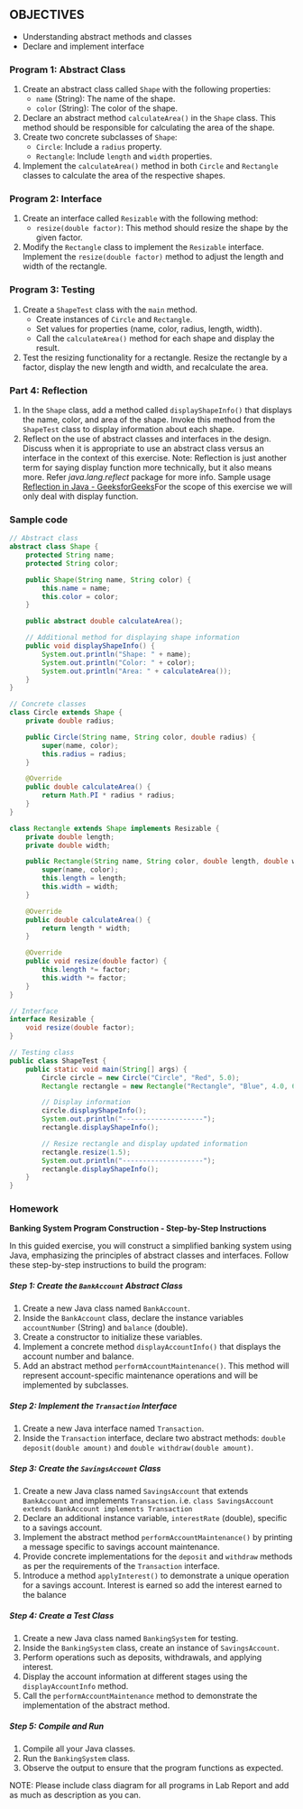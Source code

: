 ## OBJECTIVES
- Understanding abstract methods and classes 
- Declare and implement interface

### Program 1: Abstract Class

1. Create an abstract class called `Shape` with the following properties:
    - `name` (String): The name of the shape.
    - `color` (String): The color of the shape.
2. Declare an abstract method `calculateArea()` in the `Shape` class. This method should be responsible for calculating the area of the shape.
3. Create two concrete subclasses of `Shape`:
    - `Circle`: Include a `radius` property.
    - `Rectangle`: Include `length` and `width` properties.
4. Implement the `calculateArea()` method in both `Circle` and `Rectangle` classes to calculate the area of the respective shapes.

### Program 2: Interface

1. Create an interface called `Resizable` with the following method:
    - `resize(double factor)`: This method should resize the shape by the given factor.
2. Modify the `Rectangle` class to implement the `Resizable` interface. Implement the `resize(double factor)` method to adjust the length and width of the rectangle.

### Program 3: Testing

1. Create a `ShapeTest` class with the `main` method.
    - Create instances of `Circle` and `Rectangle`.
    - Set values for properties (name, color, radius, length, width).
    - Call the `calculateArea()` method for each shape and display the result.
2. Test the resizing functionality for a rectangle. Resize the rectangle by a factor, display the new length and width, and recalculate the area.

### Part 4: Reflection 

1. In the `Shape` class, add a method called `displayShapeInfo()` that displays the name, color, and area of the shape. Invoke this method from the `ShapeTest` class to display information about each shape.
2. Reflect on the use of abstract classes and interfaces in the design. Discuss when it is appropriate to use an abstract class versus an interface in the context of this exercise.
Note: Reflection is just another term for saying display function more technically, but it also means more. Refer *java.lang.reflect* package for more info. Sample usage [Reflection in Java - GeeksforGeeks](https://www.geeksforgeeks.org/reflection-in-java/)For the scope of this exercise we will only deal with display function.

### Sample code

```java 
// Abstract class
abstract class Shape {
    protected String name;
    protected String color;

    public Shape(String name, String color) {
        this.name = name;
        this.color = color;
    }

    public abstract double calculateArea();

    // Additional method for displaying shape information
    public void displayShapeInfo() {
        System.out.println("Shape: " + name);
        System.out.println("Color: " + color);
        System.out.println("Area: " + calculateArea());
    }
}

// Concrete classes
class Circle extends Shape {
    private double radius;

    public Circle(String name, String color, double radius) {
        super(name, color);
        this.radius = radius;
    }

    @Override
    public double calculateArea() {
        return Math.PI * radius * radius;
    }
}

class Rectangle extends Shape implements Resizable {
    private double length;
    private double width;

    public Rectangle(String name, String color, double length, double width) {
        super(name, color);
        this.length = length;
        this.width = width;
    }

    @Override
    public double calculateArea() {
        return length * width;
    }

    @Override
    public void resize(double factor) {
        this.length *= factor;
        this.width *= factor;
    }
}

// Interface
interface Resizable {
    void resize(double factor);
}

// Testing class
public class ShapeTest {
    public static void main(String[] args) {
        Circle circle = new Circle("Circle", "Red", 5.0);
        Rectangle rectangle = new Rectangle("Rectangle", "Blue", 4.0, 6.0);

        // Display information
        circle.displayShapeInfo();
        System.out.println("--------------------");
        rectangle.displayShapeInfo();

        // Resize rectangle and display updated information
        rectangle.resize(1.5);
        System.out.println("--------------------");
        rectangle.displayShapeInfo();
    }
}

```

### Homework

**Banking System Program Construction - Step-by-Step Instructions**

In this guided exercise, you will construct a simplified banking system using Java, emphasizing the principles of abstract classes and interfaces. Follow these step-by-step instructions to build the program:

##### Step 1: Create the `BankAccount` Abstract Class

1. Create a new Java class named `BankAccount`.
2. Inside the `BankAccount` class, declare the instance variables `accountNumber` (String) and `balance` (double).
3. Create a constructor to initialize these variables.
4. Implement a concrete method `displayAccountInfo()` that displays the account number and balance.
5. Add an abstract method `performAccountMaintenance()`. This method will represent account-specific maintenance operations and will be implemented by subclasses.

##### Step 2: Implement the `Transaction` Interface

1. Create a new Java interface named `Transaction`.
2. Inside the `Transaction` interface, declare two abstract methods: `double deposit(double amount)` and `double withdraw(double amount)`.

##### Step 3: Create the `SavingsAccount` Class

1. Create a new Java class named `SavingsAccount` that extends `BankAccount` and implements `Transaction`. i.e. `class SavingsAccount extends BankAccount implements Transaction`
2. Declare an additional instance variable, `interestRate` (double), specific to a savings account.
3. Implement the abstract method `performAccountMaintenance()` by printing a message specific to savings account maintenance.
4. Provide concrete implementations for the `deposit` and `withdraw` methods as per the requirements of the `Transaction` interface.
5. Introduce a method `applyInterest()` to demonstrate a unique operation for a savings account. Interest is earned so add the interest earned to the balance

##### Step 4: Create a Test Class

1. Create a new Java class named `BankingSystem` for testing.
2. Inside the `BankingSystem` class, create an instance of `SavingsAccount`.
3. Perform operations such as deposits, withdrawals, and applying interest.
4. Display the account information at different stages using the `displayAccountInfo` method.
5. Call the `performAccountMaintenance` method to demonstrate the implementation of the abstract method.

##### Step 5: Compile and Run

1. Compile all your Java classes.
2. Run the `BankingSystem` class.
3. Observe the output to ensure that the program functions as expected.

NOTE: Please include class diagram for all programs in Lab Report and add as much as description as you can. 


